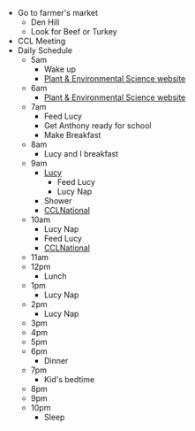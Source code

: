- Go to farmer's market
    - Den Hill
    - Look for Beef or Turkey
- CCL Meeting
- Daily Schedule
    - 5am
        - Wake up
        - [Plant & Environmental Science website](<Plant & Environmental Science website.md>)
    - 6am
        - [Plant & Environmental Science website](<Plant & Environmental Science website.md>)
    - 7am
        - Feed Lucy
        - Get Anthony ready for school
        - Make Breakfast
    - 8am
        - Lucy and I breakfast
    - 9am
        - [Lucy](<Lucy.md>)
            - Feed Lucy
            - Lucy Nap
        - Shower
        - [CCLNational](<CCLNational.md>)
    - 10am
        - Lucy Nap
        - Feed Lucy
        - [CCLNational](<CCLNational.md>)
    - 11am
    - 12pm
        - Lunch
    - 1pm
        - Lucy Nap
    - 2pm
        - Lucy Nap
    - 3pm
    - 4pm
    - 5pm
    - 6pm
        - Dinner
    - 7pm
        - Kid's bedtime
    - 8pm
    - 9pm
    - 10pm
        - Sleep
